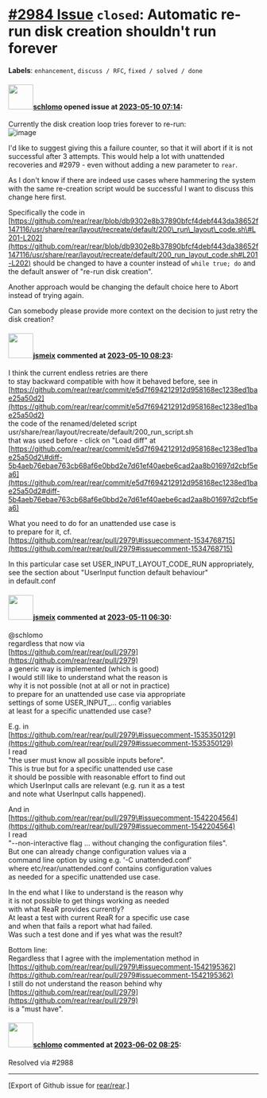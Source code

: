 [\#2984 Issue](https://github.com/rear/rear/issues/2984) `closed`: Automatic re-run disk creation shouldn't run forever
=======================================================================================================================

**Labels**: `enhancement`, `discuss / RFC`, `fixed / solved / done`

#### <img src="https://avatars.githubusercontent.com/u/101384?v=4" width="50">[schlomo](https://github.com/schlomo) opened issue at [2023-05-10 07:14](https://github.com/rear/rear/issues/2984):

Currently the disk creation loop tries forever to re-run:  
![image](https://github.com/rear/rear/assets/101384/70b4d094-9274-47a0-b9c2-64dcd38b60e9)

I'd like to suggest giving this a failure counter, so that it will abort
if it is not successful after 3 attempts. This would help a lot with
unattended recoveries and \#2979 - even without adding a new parameter
to `rear`.

As I don't know if there are indeed use cases where hammering the system
with the same re-creation script would be successful I want to discuss
this change here first.

Specifically the code in
[https://github.com/rear/rear/blob/db9302e8b37890bfcf4debf443da38652f147116/usr/share/rear/layout/recreate/default/200\_run\_layout\_code.sh\#L201-L202](https://github.com/rear/rear/blob/db9302e8b37890bfcf4debf443da38652f147116/usr/share/rear/layout/recreate/default/200_run_layout_code.sh#L201-L202)
should be changed to have a counter instead of `while true; do` and the
default answer of "re-run disk creation".

Another approach would be changing the default choice here to Abort
instead of trying again.

Can somebody please provide more context on the decision to just retry
the disk creation?

#### <img src="https://avatars.githubusercontent.com/u/1788608?u=925fc54e2ce01551392622446ece427f51e2f0ce&v=4" width="50">[jsmeix](https://github.com/jsmeix) commented at [2023-05-10 08:23](https://github.com/rear/rear/issues/2984#issuecomment-1541563991):

I think the current endless retries are there  
to stay backward compatible with how it behaved before, see in  
[https://github.com/rear/rear/commit/e5d7f694212912d958168ec1238ed1bae25a50d2](https://github.com/rear/rear/commit/e5d7f694212912d958168ec1238ed1bae25a50d2)  
the code of the renamed/deleted script  
usr/share/rear/layout/recreate/default/200\_run\_script.sh  
that was used before - click on "Load diff" at  
[https://github.com/rear/rear/commit/e5d7f694212912d958168ec1238ed1bae25a50d2\#diff-5b4aeb76ebae763cb68af6e0bbd2e7d61ef40aebe6cad2aa8b01697d2cbf5ea6](https://github.com/rear/rear/commit/e5d7f694212912d958168ec1238ed1bae25a50d2#diff-5b4aeb76ebae763cb68af6e0bbd2e7d61ef40aebe6cad2aa8b01697d2cbf5ea6)

What you need to do for an unattended use case is  
to prepare for it, cf.  
[https://github.com/rear/rear/pull/2979\#issuecomment-1534768715](https://github.com/rear/rear/pull/2979#issuecomment-1534768715)

In this particular case set USER\_INPUT\_LAYOUT\_CODE\_RUN
appropriately,  
see the section about "UserInput function default behaviour"  
in default.conf

#### <img src="https://avatars.githubusercontent.com/u/1788608?u=925fc54e2ce01551392622446ece427f51e2f0ce&v=4" width="50">[jsmeix](https://github.com/jsmeix) commented at [2023-05-11 06:30](https://github.com/rear/rear/issues/2984#issuecomment-1543411797):

@schlomo  
regardless that now via  
[https://github.com/rear/rear/pull/2979](https://github.com/rear/rear/pull/2979)  
a generic way is implemented (which is good)  
I would still like to understand what the reason is  
why it is not possible (not at all or not in practice)  
to prepare for an unattended use case via appropriate  
settings of some USER\_INPUT\_... config variables  
at least for a specific unattended use case?

E.g. in  
[https://github.com/rear/rear/pull/2979\#issuecomment-1535350129](https://github.com/rear/rear/pull/2979#issuecomment-1535350129)  
I read  
"the user must know all possible inputs before".  
This is true but for a specific unattended use case  
it should be possible with reasonable effort to find out  
which UserInput calls are relevant (e.g. run it as a test  
and note what UserInput calls happened).

And in  
[https://github.com/rear/rear/pull/2979\#issuecomment-1542204564](https://github.com/rear/rear/pull/2979#issuecomment-1542204564)  
I read  
"--non-interactive flag ... without changing the configuration files".  
But one can already change configuration values via a  
command line option by using e.g. '-C unattended.conf'  
where etc/rear/unattended.conf contains configuration values  
as needed for a specific unattended use case.

In the end what I like to understand is the reason why  
it is not possible to get things working as needed  
with what ReaR provides currently?  
At least a test with current ReaR for a specific use case  
and when that fails a report what had failed.  
Was such a test done and if yes what was the result?

Bottom line:  
Regardless that I agree with the implementation method in  
[https://github.com/rear/rear/pull/2979\#issuecomment-1542195362](https://github.com/rear/rear/pull/2979#issuecomment-1542195362)  
I still do not understand the reason behind why  
[https://github.com/rear/rear/pull/2979](https://github.com/rear/rear/pull/2979)  
is a "must have".

#### <img src="https://avatars.githubusercontent.com/u/101384?v=4" width="50">[schlomo](https://github.com/schlomo) commented at [2023-06-02 08:25](https://github.com/rear/rear/issues/2984#issuecomment-1573353099):

Resolved via \#2988

------------------------------------------------------------------------

\[Export of Github issue for
[rear/rear](https://github.com/rear/rear).\]
